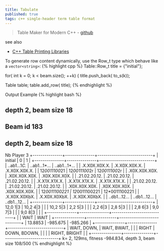 ```yaml
---
title: Tabulate
published: true
tags: c++ single-header term table format
---
```

> Table Maker for Modern C++ - [github](https://github.com/p-ranav/tabulate/tree/master)

see also
- [C++ Table Printing Libraries](https://chatgpt.com/share/672b5f62-72a8-800d-9839-8d3692fb4d23)

To generate row content dynamically, use the Row_t type which behave like a `vector<string>`:
{% highlight cpp %}
Table::Row_t title = {"initial"};

for( int k = 0; k < beam.size(); ++k) {
  title.push_back( to_s(k));

Table table;
table.add_row( title);
{% endhighlight %}

Output Example
{% highlight bash %}
## depth 2, beam size 18
## Beam id 183
## depth 2, beam size 18
Nb Player 3
+---------------+---------------+----------------------------+
| initial       | 0             | 1                          |
+---------------+---------------+----------------------------+
| ..ab1...1*C.* | ..ab1...1*... | ..ab1...1*... |
| .X.X0X.X0X.X. | .X.X0X.X0X.X. | .X.X0X.X0X.X.              |
| 12*0011100*21 | 12*0011100*2r | 12*0011100*2r |
| .X0X.X0X.X0X. | .X0X.X0X.X0X. | .X0X.X0X.X0X.              |
| .21.02.20.12. | .21.02.20.12. | .21.02.20.12.              |
| .X.X1X.X1X.X. | .X.X1X.X1X.X. | .X.X1X.X1X.X.              |
| .21.02.20.12. | .21.02.20.12. | .21.02.20.12.              |
| .X0X.X0X.X0X. | .X0X.X0X.X0X. | .X0X.X0X.X0X.              |
| 12*0011100221 | 12*0011100221 | 12*0011100221              |
| .X.X0X.X0XbX. | .X.X0X.X0XbX. | .X.X0X.X0XbX.              |
| ..db1...12... | ..db1...12... | ..db1...12... |
+---------------+---------------+----------------------------+
| 12,0 1|3      | 10,2 4|3      |                            |
| 10,2 5|3      | 2,2 5|3       |                            |
| 2,2 6|3       | 2,8 5|3       |                            |
| 2,8 6|3       | 9,0 7|3       |                            |
| 9,0 8|3       |               |                            |
+---------------+---------------+----------------------------+
|               | WAIT          | WAIT                       |
+---------------+---------------+----------------------------+
| 13.8853       | -985.675      | -985.266                   |
+---------------+---------------+----------------------------+
| WAIT, DOWN,   | WAIT, BWAIT,  |                            |
| RIGHT         | DOWN, BDOWN,  |                            |
|               | RIGHT, BRIGHT |                            |
+---------------+---------------+----------------------------+
k= 2, 129ms, fitness -984.834, depth 3, beam size 108/500
{% endhighlight %}

